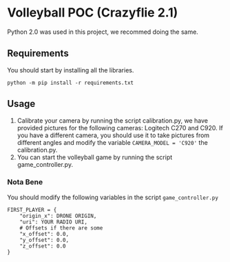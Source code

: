 # Volleyball POC (Crazyflie 2.1)

Python 2.0 was used in this project, we recommed doing the same.

## Requirements
You should start by installing all the libraries.

```
python -m pip install -r requirements.txt
```

## Usage

1. Calibrate your camera by running the script calibration.py, we have provided pictures for the following cameras: Logitech C270 and C920. If you have a different camera, you should use it to take pictures from different angles and modify the variable ```CAMERA_MODEL = 'C920'``` the calibration.py.
2. You can start the volleyball game by running the script game_controller.py.

### Nota Bene
You should modify the following variables in the script ```game_controller.py``` 
```
FIRST_PLAYER = {
    "origin_x": DRONE ORIGIN,
    "uri": YOUR RADIO URI,
    # Offsets if there are some
    "x_offset": 0.0,
    "y_offset": 0.0,
    "z_offset": 0.0
}
